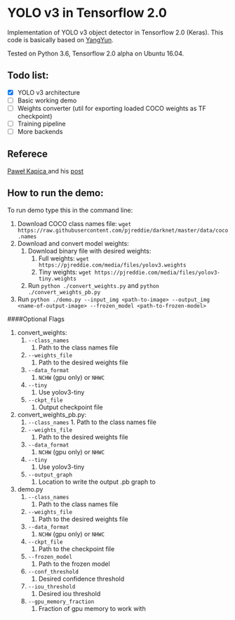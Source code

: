 # YOLO v3 in Tensorflow 2.0

Implementation of YOLO v3 object detector in Tensorflow 2.0 (Keras). This code is basically based on [YangYun](https://github.com/YunYang1994/tensorflow-yolov3). 

Tested on Python 3.6, Tensorflow 2.0 alpha on Ubuntu 16.04.

## Todo list:
- [x] YOLO v3 architecture
- [ ] Basic working demo
- [ ] Weights converter (util for exporting loaded COCO weights as TF checkpoint)
- [ ] Training pipeline
- [ ] More backends

## Referece
[Paweł Kapica
](https://github.com/mystic123/tensorflow-yolo-v3) and his [post](https://itnext.io/implementing-yolo-v3-in-tensorflow-tf-slim-c3c55ff59dbe)

## How to run the demo:
To run demo type this in the command line:

1. Download COCO class names file: `wget https://raw.githubusercontent.com/pjreddie/darknet/master/data/coco.names`
2. Download and convert model weights:    
    1. Download binary file with desired weights: 
        1. Full weights: `wget https://pjreddie.com/media/files/yolov3.weights`
        1. Tiny weights: `wget https://pjreddie.com/media/files/yolov3-tiny.weights` 
    2. Run `python ./convert_weights.py` and `python ./convert_weights_pb.py`        
3. Run `python ./demo.py --input_img <path-to-image> --output_img <name-of-output-image> --frozen_model <path-to-frozen-model>`


####Optional Flags
1. convert_weights:
    1. `--class_names`
        1. Path to the class names file
    2. `--weights_file`
        1. Path to the desired weights file
    3. `--data_format`
        1.  `NCHW` (gpu only) or `NHWC`
    4. `--tiny`
        1. Use yolov3-tiny
    5. `--ckpt_file`
        1. Output checkpoint file
2. convert_weights_pb.py:
    1. `--class_names`
            1. Path to the class names file
    2. `--weights_file`
        1. Path to the desired weights file    
    3. `--data_format`
        1.  `NCHW` (gpu only) or `NHWC`
    4. `--tiny`
        1. Use yolov3-tiny
    5. `--output_graph`
        1. Location to write the output .pb graph to
3. demo.py
    1. `--class_names`
        1. Path to the class names file
    2. `--weights_file`
        1. Path to the desired weights file
    3. `--data_format`
        1.  `NCHW` (gpu only) or `NHWC`
    4. `--ckpt_file`
        1. Path to the checkpoint file
    5. `--frozen_model`
        1. Path to the frozen model
    6. `--conf_threshold`
        1. Desired confidence threshold
    7. `--iou_threshold`
        1. Desired iou threshold
    8. `--gpu_memory_fraction`
        1. Fraction of gpu memory to work with